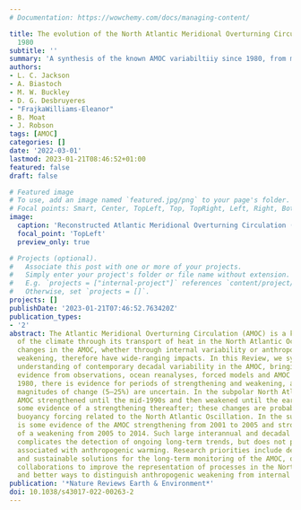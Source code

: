 ```yaml
---
# Documentation: https://wowchemy.com/docs/managing-content/

title: The evolution of the North Atlantic Meridional Overturning Circulation since
  1980
subtitle: ''
summary: 'A synthesis of the known AMOC variabiltiiy since 1980, from models, reanalysis, observations and proxies - in the subtropical and subpolar North Atlantic.'
authors:
- L. C. Jackson
- A. Biastoch
- M. W. Buckley
- D. G. Desbruyeres
- "FrajkaWilliams-Eleanor"
- B. Moat
- J. Robson
tags: [AMOC]
categories: []
date: '2022-03-01'
lastmod: 2023-01-21T08:46:52+01:00
featured: false
draft: false

# Featured image
# To use, add an image named `featured.jpg/png` to your page's folder.
# Focal points: Smart, Center, TopLeft, Top, TopRight, Left, Right, BottomLeft, Bottom, BottomRight.
image:
  caption: 'Reconstructed Atlantic Meridional Overturning Circulation (AMOC) in the subpolar North Atlantic (left): AMOC from observations along the Portugal-Greenland A25-OVIDE  (panel a); AMOC from observations at 45°N (panel b); implied overturning in density space from observed surface fluxes (panel c); AMOC at 50° N from an ensemble mean of ocean reanalyses (black) and GloSea5 reanalysis (green) (panel d); and AMOC at 50°N from forced models participating in OMIP  (panel e). Reconstructed AMOC in the subtropical North Atlantic (right): AMOC at 26.5°N from the RAPID array (panel f); AMOC from observations at 26.5°N (panel g); AMOC from observations at 41° N (panel h); as in panel d but for the AMOC at 26.5°N (panel i); and as in panel e but for the AMOC at 26.5°N (panel j). AMOC is either the maximum of the overturning in density space (AMOCd; blue, right axis) or the maximum in depth space (AMOCz; black, left axis). Dashed lines indicate those timeseries wherein the wind-driven Ekman component is excluded. Shading indicates observational uncertainties for panels b, c and h, or twice the ensemble standard deviation for panels d, e, i and j. '
  focal_point: 'TopLeft'
  preview_only: true

# Projects (optional).
#   Associate this post with one or more of your projects.
#   Simply enter your project's folder or file name without extension.
#   E.g. `projects = ["internal-project"]` references `content/project/deep-learning/index.md`.
#   Otherwise, set `projects = []`.
projects: []
publishDate: '2023-01-21T07:46:52.763420Z'
publication_types:
- '2'
abstract: The Atlantic Meridional Overturning Circulation (AMOC) is a key component
  of the climate through its transport of heat in the North Atlantic Ocean. Decadal
  changes in the AMOC, whether through internal variability or anthropogenically forced
  weakening, therefore have wide-ranging impacts. In this Review, we synthesize the
  understanding of contemporary decadal variability in the AMOC, bringing together
  evidence from observations, ocean reanalyses, forced models and AMOC proxies. Since
  1980, there is evidence for periods of strengthening and weakening, although the
  magnitudes of change (5–25%) are uncertain. In the subpolar North Atlantic, the
  AMOC strengthened until the mid-1990s and then weakened until the early 2010s, with
  some evidence of a strengthening thereafter; these changes are probably linked to
  buoyancy forcing related to the North Atlantic Oscillation. In the subtropics, there
  is some evidence of the AMOC strengthening from 2001 to 2005 and strong evidence
  of a weakening from 2005 to 2014. Such large interannual and decadal variability
  complicates the detection of ongoing long-term trends, but does not preclude a weakening
  associated with anthropogenic warming. Research priorities include developing robust
  and sustainable solutions for the long-term monitoring of the AMOC, observation–modelling
  collaborations to improve the representation of processes in the North Atlantic
  and better ways to distinguish anthropogenic weakening from internal variability.
publication: '*Nature Reviews Earth & Environment*'
doi: 10.1038/s43017-022-00263-2
---
```

